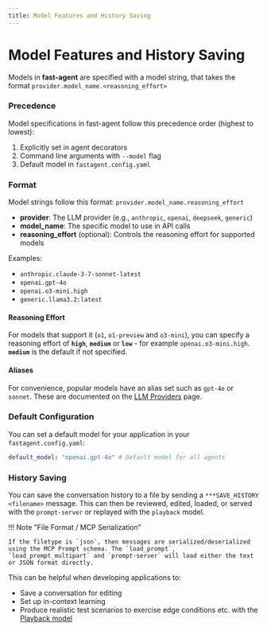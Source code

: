```yaml
---
title: Model Features and History Saving
---
```


# Model Features and History Saving

Models in **fast-agent** are specified with a model string, that takes the format `provider.model_name.<reasoning_effort>`

### Precedence

Model specifications in fast-agent follow this precedence order (highest to lowest):

1. Explicitly set in agent decorators
1. Command line arguments with `--model` flag
1. Default model in `fastagent.config.yaml`

### Format

Model strings follow this format: `provider.model_name.reasoning_effort`

- **provider**: The LLM provider (e.g., `anthropic`, `openai`, `deepseek`, `generic`)
- **model_name**: The specific model to use in API calls
- **reasoning_effort** (optional): Controls the reasoning effort for supported models

Examples:

- `anthropic.claude-3-7-sonnet-latest`
- `openai.gpt-4o`
- `openai.o3-mini.high`
- `generic.llama3.2:latest`

#### Reasoning Effort

For models that support it (`o1`, `o1-preview` and `o3-mini`), you can specify a reasoning effort of **`high`**, **`medium`** or **`low`** - for example `openai.o3-mini.high`. **`medium`** is the default if not specified.

#### Aliases

For convenience, popular models have an alias set such as `gpt-4o` or `sonnet`. These are documented on the [LLM Providers](llm_providers.md) page.

### Default Configuration

You can set a default model for your application in your `fastagent.config.yaml`:

```yaml
default_model: "openai.gpt-4o" # Default model for all agents
```

### History Saving

You can save the conversation history to a file by sending a `***SAVE_HISTORY <filename>` message. This can then be reviewed, edited, loaded, or served with the `prompt-server` or replayed with the `playback` model.

!!! Note "File Format / MCP Serialization"

    If the filetype is `json`, then messages are serialized/deserialized using the MCP Prompt schema. The `load_prompt`, `load_prompt_multipart` and `prompt-server` will load either the text or JSON format directly.

This can be helpful when developing applications to:

* Save a conversation for editing
* Set up in-context learning
* Produce realistic test scenarios to exercise edge conditions etc. with the [Playback model](internal_models#playback)